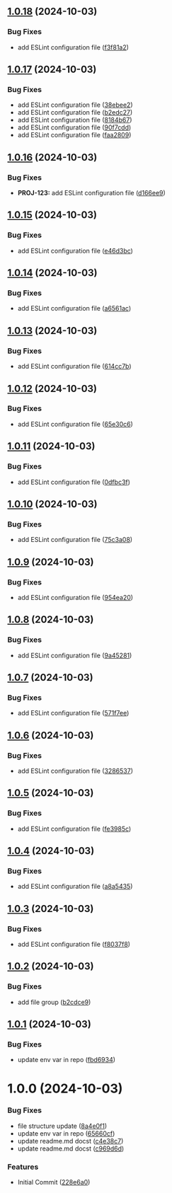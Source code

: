 ## [1.0.18](https://github.com/eliecer2000/pre-commit-image/compare/v1.0.17...v1.0.18) (2024-10-03)


### Bug Fixes

* add ESLint configuration file ([f3f81a2](https://github.com/eliecer2000/pre-commit-image/commit/f3f81a2499d6000a16dd037f2c7925310dcc70bf))

## [1.0.17](https://github.com/eliecer2000/pre-commit-image/compare/v1.0.16...v1.0.17) (2024-10-03)


### Bug Fixes

* add ESLint configuration file ([38ebee2](https://github.com/eliecer2000/pre-commit-image/commit/38ebee23e8e2811cfe86266031e7683dec2eb8d3))
* add ESLint configuration file ([b2edc27](https://github.com/eliecer2000/pre-commit-image/commit/b2edc27dcc47036c86bd43cd45a9bbc1df47c68a))
* add ESLint configuration file ([8184b67](https://github.com/eliecer2000/pre-commit-image/commit/8184b670738e940ff6ffb133fa07fec298209cc6))
* add ESLint configuration file ([90f7cdd](https://github.com/eliecer2000/pre-commit-image/commit/90f7cdd8754049ee531064b2f95a89a07fdd0594))
* add ESLint configuration file ([faa2809](https://github.com/eliecer2000/pre-commit-image/commit/faa2809175d77edcc7da674dd20ecf5564c5373a))

## [1.0.16](https://github.com/eliecer2000/pre-commit-image/compare/v1.0.15...v1.0.16) (2024-10-03)


### Bug Fixes

* **PROJ-123:** add ESLint configuration file ([d166ee9](https://github.com/eliecer2000/pre-commit-image/commit/d166ee902b8e9dc8c1ad76cddcc6238bfb678207))

## [1.0.15](https://github.com/eliecer2000/pre-commit-image/compare/v1.0.14...v1.0.15) (2024-10-03)


### Bug Fixes

* add ESLint configuration file ([e46d3bc](https://github.com/eliecer2000/pre-commit-image/commit/e46d3bc9a71e1e11764bbb7ceaf53d11bbab7a91))

## [1.0.14](https://github.com/eliecer2000/pre-commit-image/compare/v1.0.13...v1.0.14) (2024-10-03)


### Bug Fixes

* add ESLint configuration file ([a6561ac](https://github.com/eliecer2000/pre-commit-image/commit/a6561ac5be1c7690c1f5a6806053c2d64db90fe1))

## [1.0.13](https://github.com/eliecer2000/pre-commit-image/compare/v1.0.12...v1.0.13) (2024-10-03)


### Bug Fixes

* add ESLint configuration file ([614cc7b](https://github.com/eliecer2000/pre-commit-image/commit/614cc7baa1f9eaaab95af01f879babbee660af79))

## [1.0.12](https://github.com/eliecer2000/pre-commit-image/compare/v1.0.11...v1.0.12) (2024-10-03)


### Bug Fixes

* add ESLint configuration file ([65e30c6](https://github.com/eliecer2000/pre-commit-image/commit/65e30c6c4887a9a213c9811a364e9fc6ec4a6596))

## [1.0.11](https://github.com/eliecer2000/pre-commit-image/compare/v1.0.10...v1.0.11) (2024-10-03)


### Bug Fixes

* add ESLint configuration file ([0dfbc3f](https://github.com/eliecer2000/pre-commit-image/commit/0dfbc3fa965470f6a9400e805816eea9d307c7ec))

## [1.0.10](https://github.com/eliecer2000/pre-commit-image/compare/v1.0.9...v1.0.10) (2024-10-03)


### Bug Fixes

* add ESLint configuration file ([75c3a08](https://github.com/eliecer2000/pre-commit-image/commit/75c3a0851839f5e5e9a94106cf66cdcf86121422))

## [1.0.9](https://github.com/eliecer2000/pre-commit-image/compare/v1.0.8...v1.0.9) (2024-10-03)


### Bug Fixes

* add ESLint configuration file ([954ea20](https://github.com/eliecer2000/pre-commit-image/commit/954ea208645cd01812d1cd1ecf9fb733bf92e591))

## [1.0.8](https://github.com/eliecer2000/pre-commit-image/compare/v1.0.7...v1.0.8) (2024-10-03)


### Bug Fixes

* add ESLint configuration file ([9a45281](https://github.com/eliecer2000/pre-commit-image/commit/9a45281ede4ede10ea48f9dcf4a08ca96156a07e))

## [1.0.7](https://github.com/eliecer2000/pre-commit-image/compare/v1.0.6...v1.0.7) (2024-10-03)


### Bug Fixes

* add ESLint configuration file ([571f7ee](https://github.com/eliecer2000/pre-commit-image/commit/571f7ee88d21fc8332122381e420a22f28777938))

## [1.0.6](https://github.com/eliecer2000/pre-commit-image/compare/v1.0.5...v1.0.6) (2024-10-03)


### Bug Fixes

* add ESLint configuration file ([3286537](https://github.com/eliecer2000/pre-commit-image/commit/32865370c3d4cd704d95b3fd6bbabe4e06b37fff))

## [1.0.5](https://github.com/eliecer2000/pre-commit-image/compare/v1.0.4...v1.0.5) (2024-10-03)


### Bug Fixes

* add ESLint configuration file ([fe3985c](https://github.com/eliecer2000/pre-commit-image/commit/fe3985cb7aca5201fdc7f5ac20ea851b5a5fb896))

## [1.0.4](https://github.com/eliecer2000/pre-commit-image/compare/v1.0.3...v1.0.4) (2024-10-03)


### Bug Fixes

* add ESLint configuration file ([a8a5435](https://github.com/eliecer2000/pre-commit-image/commit/a8a543581a7d2679ee68ff7d8d61e7aeba54b8c9))

## [1.0.3](https://github.com/eliecer2000/pre-commit-image/compare/v1.0.2...v1.0.3) (2024-10-03)


### Bug Fixes

* add ESLint configuration file ([f8037f8](https://github.com/eliecer2000/pre-commit-image/commit/f8037f8df799ea40cfcbfabac60056362f246b9a))

## [1.0.2](https://github.com/eliecer2000/pre-commit-image/compare/v1.0.1...v1.0.2) (2024-10-03)


### Bug Fixes

* add file group ([b2cdce9](https://github.com/eliecer2000/pre-commit-image/commit/b2cdce9c1d13fd914e1cfc81839dfbeea106036b))

## [1.0.1](https://github.com/eliecer2000/pre-commit-image/compare/v1.0.0...v1.0.1) (2024-10-03)


### Bug Fixes

* update env var in repo ([fbd6934](https://github.com/eliecer2000/pre-commit-image/commit/fbd6934c466b6d1f628c14d7fb973c43b1454ae3))

# 1.0.0 (2024-10-03)


### Bug Fixes

* file structure update ([8a4e0f1](https://github.com/eliecer2000/pre-commit-image/commit/8a4e0f14c5c1a058dbfb56e7d1236f19aa5f9a74))
* update env var in repo ([65660cf](https://github.com/eliecer2000/pre-commit-image/commit/65660cf69faaab4734a1f3bb9b6d83b1c763c9f1))
* update readme.md docst ([c4e38c7](https://github.com/eliecer2000/pre-commit-image/commit/c4e38c73a7815feaf30e3db36f090f503b264577))
* update readme.md docst ([c969d6d](https://github.com/eliecer2000/pre-commit-image/commit/c969d6de30f3a77d696bfcd826eec7f12f439d41))


### Features

* Initial Commit ([228e6a0](https://github.com/eliecer2000/pre-commit-image/commit/228e6a02b3e2e4813d505758642f915fd767c888))
